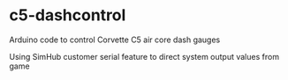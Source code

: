 # c5-dashcontrol

Arduino code to control Corvette C5 air core dash gauges

Using SimHub customer serial feature to direct system output values from game
